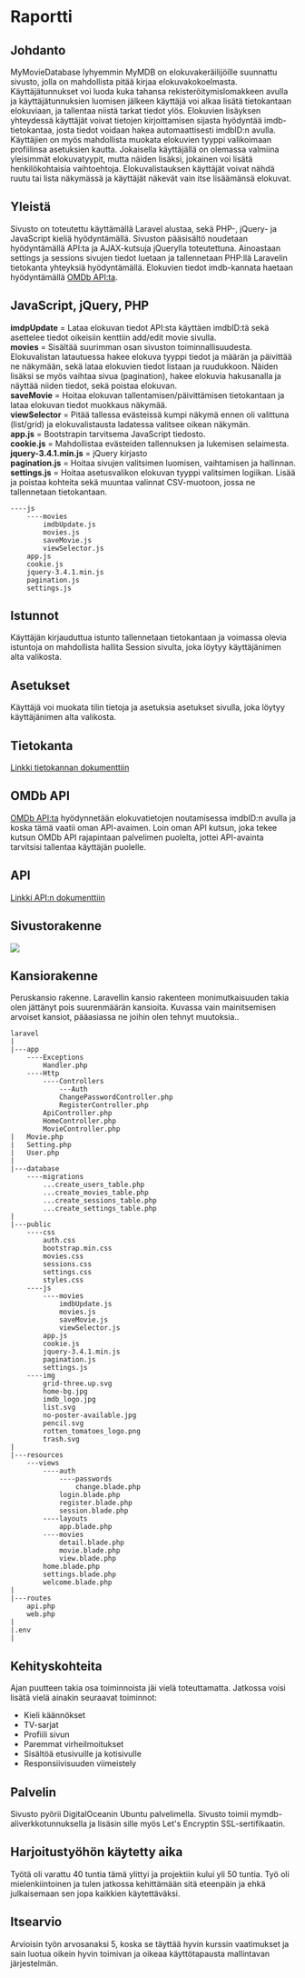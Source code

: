 # Raportti

## Johdanto

MyMovieDatabase lyhyemmin MyMDB on elokuvakeräilijöille suunnattu sivusto, jolla on mahdollista pitää kirjaa elokuvakokoelmasta. 
Käyttäjätunnukset voi luoda kuka tahansa rekisteröitymislomakkeen avulla ja käyttäjätunnuksien luomisen jälkeen käyttäjä voi alkaa 
lisätä tietokantaan elokuviaan, ja tallentaa niistä tarkat tiedot ylös. Elokuvien lisäyksen yhteydessä käyttäjät voivat tietojen kirjoittamisen
sijasta hyödyntää imdb-tietokantaa, josta tiedot voidaan hakea automaattisesti imdbID:n avulla. Käyttäjien on myös mahdollista muokata elokuvien 
tyyppi valikoimaan profiilinsa asetuksien kautta. Jokaisella käyttäjällä on olemassa valmiina yleisimmät elokuvatyypit, mutta näiden lisäksi, 
jokainen voi lisätä henkilökohtaisia vaihtoehtoja. Elokuvalistauksen käyttäjät voivat nähdä ruutu tai lista näkymässä ja käyttäjät näkevät vain itse
lisäämänsä elokuvat.

## Yleistä

Sivusto on toteutettu käyttämällä Laravel alustaa, sekä PHP-, jQuery- ja JavaScript kieliä hyödyntämällä. Sivuston pääsisältö noudetaan hyödyntämällä API:ta ja
AJAX-kutsuja jQuerylla toteutettuna. Ainoastaan settings ja sessions sivujen tiedot luetaan ja tallennetaan PHP:llä Laravelin tietokanta yhteyksiä hyödyntämällä.
Elokuvien tiedot imdb-kannata haetaan hyödyntämällä [OMDb API:ta](http://www.omdbapi.com/).

## JavaScript, jQuery, PHP

**imdpUpdate** = Lataa elokuvan tiedot API:sta käyttäen imdbID:tä sekä asettelee tiedot oikeisiin kenttiin add/edit movie sivulla.   
**movies** = Sisältää suurimman osan sivuston toiminnallisuudesta. Elokuvalistan latautuessa hakee elokuva tyyppi tiedot ja määrän ja päivittää ne näkymään, sekä lataa elokuvien tiedot listaan ja ruudukkoon. Näiden lisäksi se myös vaihtaa sivua (pagination), hakee elokuvia hakusanalla ja näyttää niiden tiedot, sekä poistaa elokuvan.  
**saveMovie** = Hoitaa elokuvan tallentamisen/päivittämisen tietokantaan ja lataa elokuvan tiedot muokkaus näkymää.  
**viewSelector** = Pitää tallessa evästeissä kumpi näkymä ennen oli valittuna (list/grid) ja elokuvalistausta ladatessa valitsee oikean näkymän.  
**app.js** = Bootstrapin tarvitsema JavaScript tiedosto.   
**cookie.js** = Mahdollistaa evästeiden tallennuksen ja lukemisen selaimesta.  
**jquery-3.4.1.min.js** = jQuery kirjasto  
**pagination.js** = Hoitaa sivujen valitsimen luomisen, vaihtamisen ja hallinnan.  
**settings.js** = Hoitaa asetusvalikon elokuvan tyyppi valitsimen logiikan. Lisää ja poistaa kohteita sekä muuntaa valinnat CSV-muotoon, jossa ne tallennetaan tietokantaan.

```
----js
    ----movies
        imdbUpdate.js
        movies.js
        saveMovie.js
        viewSelector.js
    app.js
    cookie.js
    jquery-3.4.1.min.js
    pagination.js
    settings.js
```

## Istunnot

Käyttäjän kirjauduttua istunto tallennetaan tietokantaan ja voimassa olevia istuntoja on mahdollista hallita Session sivulta, joka löytyy käyttäjänimen alta valikosta.

## Asetukset

Käyttäjä voi muokata tilin tietoja ja asetuksia asetukset sivulla, joka löytyy käyttäjänimen alta valikosta.

## Tietokanta

[Linkki tietokannan dokumenttiin](Tietokanta.md)

## OMDb API

[OMDb API:ta](http://www.omdbapi.com/) hyödynnetään elokuvatietojen noutamisessa imdbID:n avulla ja koska tämä vaatii oman API-avaimen. Loin oman API kutsun, joka tekee
kutsun OMDb API rajapintaan palvelimen puolelta, jottei API-avainta tarvitsisi tallentaa käyttäjän puolelle.

## API

[Linkki API:n dokumenttiin](API.md)

## Sivustorakenne

![](../images/sivustorakenne.PNG)

## Kansiorakenne

Peruskansio rakenne. Laravellin kansio rakenteen monimutkaisuuden takia olen jättänyt pois suurenmäärän kansioita. Kuvassa vain mainitsemisen arvoiset kansiot, pääasiassa ne joihin olen tehnyt muutoksia..

```
laravel
|
|---app
    ----Exceptions
        Handler.php
    ----Http
        ----Controllers
            ---Auth
            ChangePasswordController.php
            RegisterController.php
        ApiController.php
        HomeController.php
        MovieController.php
|   Movie.php
|   Setting.php
|   User.php
|
|---database 
    ----migrations
        ...create_users_table.php
        ...create_movies_table.php
        ...create_sessions_table.php
        ...create_settings_table.php
|
|---public
    ----css
        auth.css
        bootstrap.min.css
        movies.css
        sessions.css
        settings.css
        styles.css
    ----js
        ----movies
            imdbUpdate.js
            movies.js
            saveMovie.js
            viewSelector.js
        app.js
        cookie.js
        jquery-3.4.1.min.js
        pagination.js
        settings.js
    ----img
        grid-three.up.svg
        home-bg.jpg
        imdb_logo.jpg
        list.svg
        no-poster-available.jpg
        pencil.svg
        rotten_tomatoes_logo.png
        trash.svg
|
|---resources
    ---views
        ----auth
            ----passwords
                change.blade.php
            login.blade.php
            register.blade.php
            session.blade.php
        ----layouts
            app.blade.php
        ----movies
            detail.blade.php
            movie.blade.php
            view.blade.php
        home.blade.php
        settings.blade.php
        welcome.blade.php
|
|---routes
    api.php
    web.php
|
|.env
|

```

## Kehityskohteita

Ajan puutteen takia osa toiminnoista jäi vielä toteuttamatta. Jatkossa voisi lisätä vielä ainakin seuraavat toiminnot:  
*  Kieli käännökset  
*  TV-sarjat  
*  Profiili sivun  
*  Paremmat virheilmoitukset  
*  Sisältöä etusivuille ja kotisivulle  
*  Responsiivisuuden viimeistely  

## Palvelin

Sivusto pyörii DigitalOceanin Ubuntu palvelimella. Sivusto toimii mymdb-aliverkkotunnuksella ja lisäsin sille myös Let's Encryptin SSL-sertifikaatin.

## Harjoitustyöhön käytetty aika

Työtä oli varattu 40 tuntia tämä ylittyi ja projektiin kului yli 50 tuntia. Työ oli mielenkiintoinen ja tulen jatkossa kehittämään sitä eteenpäin ja ehkä julkaisemaan sen jopa kaikkien käytettäväksi.

## Itsearvio

Arvioisin työn arvosanaksi 5, koska se täyttää hyvin kurssin vaatimukset ja sain luotua oikein hyvin toimivan ja oikeaa käyttötapausta mallintavan järjestelmän.
